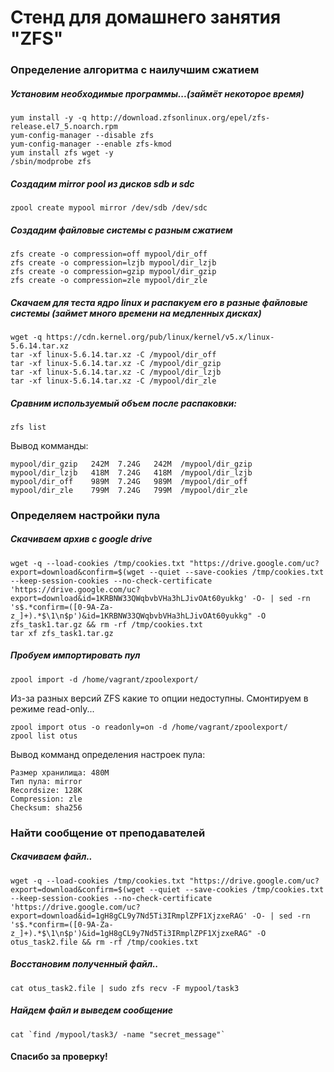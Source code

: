 # Стенд для домашнего занятия "ZFS"
### Определение алгоритма с наилучшим сжатием
##### Установим необходимые программы...(займёт некоторое время)
    yum install -y -q http://download.zfsonlinux.org/epel/zfs-release.el7_5.noarch.rpm
    yum-config-manager --disable zfs
    yum-config-manager --enable zfs-kmod
    yum install zfs wget -y
    /sbin/modprobe zfs
##### Создадим mirror pool из дисков sdb и sdc
    zpool create mypool mirror /dev/sdb /dev/sdc
##### Создадим файловые системы с разным сжатием
    zfs create -o compression=off mypool/dir_off
    zfs create -o compression=lzjb mypool/dir_lzjb
    zfs create -o compression=gzip mypool/dir_gzip
    zfs create -o compression=zle mypool/dir_zle
##### Скачаем для теста ядро linux и распакуем его в разные файловые системы (займет много времени на медленных дисках)
    wget -q https://cdn.kernel.org/pub/linux/kernel/v5.x/linux-5.6.14.tar.xz
    tar -xf linux-5.6.14.tar.xz -C /mypool/dir_off
    tar -xf linux-5.6.14.tar.xz -C /mypool/dir_gzip
    tar -xf linux-5.6.14.tar.xz -C /mypool/dir_lzjb
    tar -xf linux-5.6.14.tar.xz -C /mypool/dir_zle
##### Сравним используемый объем после распаковки:
    zfs list
Вывод комманды:

    mypool/dir_gzip   242M  7.24G   242M  /mypool/dir_gzip
    mypool/dir_lzjb   418M  7.24G   418M  /mypool/dir_lzjb
    mypool/dir_off    989M  7.24G   989M  /mypool/dir_off
    mypool/dir_zle    799M  7.24G   799M  /mypool/dir_zle

### Определяем настройки пула
##### Скачиваем архив с google drive
    wget -q --load-cookies /tmp/cookies.txt "https://drive.google.com/uc?export=download&confirm=$(wget --quiet --save-cookies /tmp/cookies.txt --keep-session-cookies --no-check-certificate 'https://drive.google.com/uc?export=download&id=1KRBNW33QWqbvbVHa3hLJivOAt60yukkg' -O- | sed -rn 's$.*confirm=([0-9A-Za-z_]+).*$\1\n$p')&id=1KRBNW33QWqbvbVHa3hLJivOAt60yukkg" -O zfs_task1.tar.gz && rm -rf /tmp/cookies.txt
    tar xf zfs_task1.tar.gz
##### Пробуем импортировать пул
    zpool import -d /home/vagrant/zpoolexport/

Из-за разных версий ZFS какие то опции недоступны. Смонтируем в режиме read-only...

    zpool import otus -o readonly=on -d /home/vagrant/zpoolexport/
    zpool list otus

Вывод комманд определения настроек пула:

    Размер хранилища: 480M
    Тип пула: mirror
    Recordsize: 128K
    Compression: zle
    Checksum: sha256

### Найти сообщение от преподавателей
##### Скачиваем файл..
    wget -q --load-cookies /tmp/cookies.txt "https://drive.google.com/uc?export=download&confirm=$(wget --quiet --save-cookies /tmp/cookies.txt --keep-session-cookies --no-check-certificate 'https://drive.google.com/uc?export=download&id=1gH8gCL9y7Nd5Ti3IRmplZPF1XjzxeRAG' -O- | sed -rn 's$.*confirm=([0-9A-Za-z_]+).*$\1\n$p')&id=1gH8gCL9y7Nd5Ti3IRmplZPF1XjzxeRAG" -O otus_task2.file && rm -rf /tmp/cookies.txt
##### Восстановим полученный файл..
    cat otus_task2.file | sudo zfs recv -F mypool/task3
##### Найдем файл и выведем сообщение
    cat `find /mypool/task3/ -name "secret_message"`
#### Спасибо за проверку!
